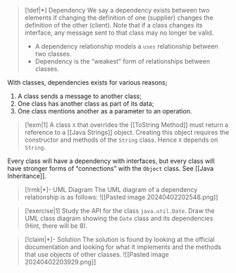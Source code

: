 
>[!def|*] Dependency
>We say a dependency exists between two elements if changing the definition of one (supplier) changes the definition of the other (client). Note that if a class changes its interface, any message sent to that class may no longer be valid.
>- A dependency relationship models a `uses` relationship between two classes.
>- Dependency is the “weakest” form of relationships between classes.

With classes, dependencies exists for various reasons;
1. A class sends a message to another class;
2. One class has another class as part of its data;
3. One class mentions another as a parameter to an operation.

>[!exm|1]
>A class `X` that overrides the [[ToString Method]] must return a reference to a [[Java Strings]] object. Creating this object requires the constructor and methods of the `String` class. Hence `X` depends on `String`.

Every class will have a dependency with interfaces, but every class will have stronger forms of “connections” with the `Object` class. See [[Java Inheritance]]. 

>[!rmk|*]- UML Diagram
>The UML diagram of a dependency relationship is as follows:
>![[Pasted image 20240402202548.png]]

>[!exercise|1]
>Study the API for the class `java.util.Date`. Draw the UML class diagram showing the `Date` class and its dependencies (Hint, there will be $8$).

>[!claim|*]- Solution
>The solution is found by looking at the official documentation and looking for what it implements and the methods that use objects of other classes.
>![[Pasted image 20240402203929.png]]



